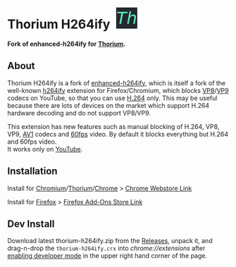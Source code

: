 # Thorium H264ify &nbsp;<img src="https://raw.githubusercontent.com/Alex313031/Thorium-H264ify/main/src/icons/icon256.png" width="48">
__Fork of enhanced-h264ify for [Thorium](https://github.com/Alex313031/Thorium).__

## About
Thorium H264ify is a fork of [enhanced-h264ify](https://github.com/alextrv/enhanced-h264ify), which is itself a fork of the well-known [h264ify](https://github.com/erkserkserks/h264ify) extension for Firefox/Chromium, which blocks [VP8](https://en.wikipedia.org/wiki/VP8)/[VP9](https://en.wikipedia.org/wiki/VP9) codecs on YouTube, so that you can use [H.264](https://en.wikipedia.org/wiki/Advanced_Video_Coding) only. This may be useful because there are lots of devices on the market which support H.264 hardware decoding and do not support VP8/VP9.

This extension has new features such as manual blocking of H.264, VP8, VP9, [AV1](https://en.wikipedia.org/wiki/AV1) codecs and [60fps](https://en.wikipedia.org/wiki/Frame_rate) video. By default it blocks everything but H.264 and 60fps video. \
It works only on [YouTube](https://www.youtube.com/).

## Installation
Install for [Chromium](https://www.chromium.org/getting-involved/download-chromium/)/[Thorium](https://thorium.rocks/)/[Chrome](https://www.google.com/chrome/) > [Chrome Webstore Link](https://chrome.google.com/webstore/detail/enhanced-h264ify/omkfmpieigblcllmkgbflkikinpkodlk)

Install for [Firefox](https://www.mozilla.org/en-US/firefox/new/) > [Firefox Add-Ons Store Link](https://addons.mozilla.org/en-US/firefox/)

## Dev Install
Download latest thorium-h264ify.zip from the [Releases](https://github.com/Alex313031/Thorium-H264ify/releases), unpack it, and drag-n-drop the `thorium-h264ify.crx` into *chrome://extensions* after [enabling developer mode](https://developer.chrome.com/docs/extensions/mv3/faq/#faq-dev-01) in the upper right hand corner of the page.
